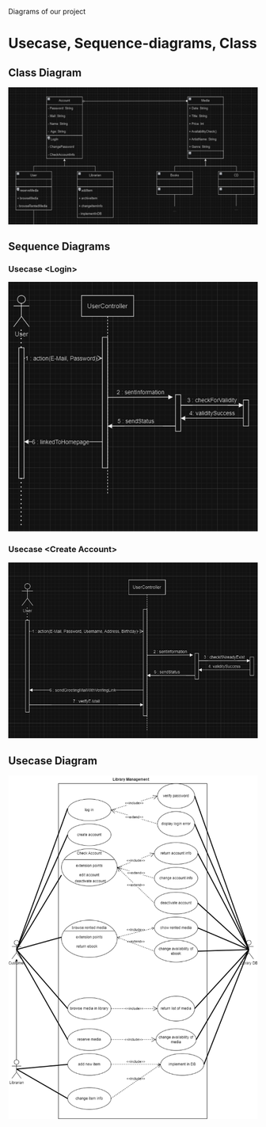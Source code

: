 Diagrams of our project
# Usecase, Sequence-diagrams, Class

## Class Diagram

![alt text](https://github.com/sraosha47/m226/blob/main/Dokumentation/pictures/class_library.png "Logo Title Text 1")

## Sequence Diagrams

### Usecase \<Login\>

![alt text](https://github.com/sraosha47/m226/blob/main/Dokumentation/pictures/sequence-diagram_login.png "Logo Title Text 1")

### Usecase \<Create Account\>

![alt text](https://github.com/sraosha47/m226/blob/main/Dokumentation/pictures/sequence_diagram_create_Account.png "Logo Title Text 1")

## Usecase Diagram

![alt text](https://github.com/sraosha47/m226/blob/main/Dokumentation/pictures/usecase_library.png "Logo Title Text 1")


